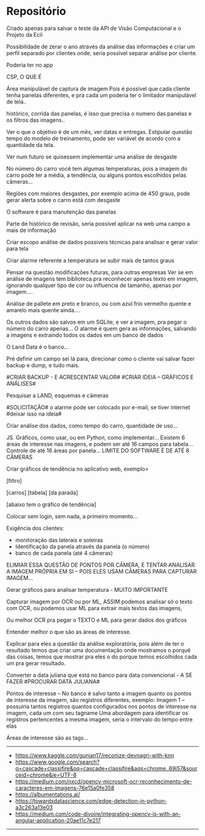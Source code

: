 # Repositório

Criado apenas para salvar o teste da API de Visão Computacional e o Projeto da Ecil

Possibilidade de zerar o ano através da análise das informações e criar um perfil separado por clientes onde, seria possível separar análise por cliente.

Poderia ter no app

CSP, O QUE É

Área manipulável de captura de imagem
Pois é possível que cada cliente tenha panelas diferentes, e pra cada um poderia ter o limitador manipulável de tela..

histórico, corrida das panelas, é isso que precisa o numero das panelas e os filtros das imagens..

Ver o que o objetivo é de um mês, ver datas e entregas. Estipular questão tempo do modelo de treinamento, pode ser variável de acordo com a quantidade da tela.

Ver num futuro se quisessem implementar uma análise de desgaste

No número do carro você tem algumas temperaturas, pois a imagem do carro pode ter a média, a tendência, ou alguns pontos escolhidos pelas câmeras...

Regiões com maiores desgastes, por exemplo acima de 450 graus, pode gerar alerta sobre o carro está com desgaste

O software é para manutenção das panelas

Parte de histórico de revisão, seria possível aplicar na web uma campo a mais de informação

Criar escopo análise de dados possíveis técnicas para analisar e gerar valor para tela

Criar alarme referente a temperatura se subir mais de tantos graus

Pensar na questão modificações futuras, para outras empresas
Ver se em análise de imagens tem biblioteca pra reconhecer apenas texto em imagem, ignorando qualquer tipo de cor ou influencia de tamanho, apenas por imagem....

Análise de pallete em preto e branco, ou com azul frio vermelho quente e amarelo mais quente ainda....

Os outros dados são salvos em um SQLite, e ver a imagem, pra pegar o número do carro apenas...
O alarme é quem gera as informações, salvando a imagens e extraindo todos os dados em um banco de dados

O Land Data é o banco...

Pré definir um campo sei lá para, direcionar como o cliente vai salvar fazer backup e dump, e tudo mais.

#CRIAR BACKUP -  E ACRESCENTAR VALOR#
#CRIAR IDEIA – GRÁFICOS E ANÁLISES#

Pesquisar a LAND, esquemas e câmeras

#SOLICITAÇÃO# o alarme pode ser colocado por e-mail, se tiver internet #deixar isso na ideia#

Criar análise dos dados, como tempo do carro, quantidade de uso...

JS. Gráficos, como usar, ou em Python, como implementar...
Existem 6 áreas de interesse nas imagens, e podem ser até 16 campos para tabela... Controle de até 16 áreas por panela...
LIMITE DO SOFTWARE É DE ATÉ 8 CÂMERAS

Criar gráficos de tendência no aplicativo web, exemplo>

[filtro]

[carros]
[tabela]
[da parada]

[abaixo tem o gráfico de tendência]

Colocar sem login, sem nada, a primeiro momento...

Exigência dos clientes:
- monitoração das laterais e soleiras
- Identificação da panela através da panela (o número)
- banco de cada panela (até 4 câmeras)


ELIMIAR ESSA QUESTÃO DE PONTOS POR CÂMERA, E TENTAR ANALISAR A IMAGEM PRÓPRIA EM SI – POIS ELES USAM CÂMERAS PARA CAPTURAR IMAGEM...

Gerar gráficos para analisar temperatura -  MUITO IMPORTANTE

Capturar imagem por OCR ou por ML, ASSIM podemos analisar só o texto com OCR, ou podemos usar ML para extrair mais textos das imagens,

Ou melhor OCR pra pegar o TEXTO e ML para gerar dados dos gráficos 

Entender melhor o que são as áreas de interesse.

Explicar para eles a questão da análise exploratória, pois além de ter o resultado temos que criar uma documentação onde mostramos o porquê das coisas, temos que mostrar pra eles o do porque temos escolhidos cada um pra gerar resultado.

Converter a data juliana que está no banco para data convencional -   A SE FAZER #PROCURAR DATA JULIANA#


Pontos de interesse – No banco é salvo tanto a imagem quanto os pontos de interesse da imagem, são registros diferentes, exemplo:
Imagem 1 – possuiria tantos registros quantos configurados nos pontos de interesse na imagem, cada um com seu tagname
Uma abordagem para identificar os registros pertencentes a mesma imagem, seria o intervalo do tempo entre elas


Áreas de interesse são as tags...

***

- https://www.kaggle.com/gunjan17/reconize-devnagri-with-knn
- https://www.google.com/search?q=cascade+classifire&oq=cascade+classifire&aqs=chrome..69i57&sourceid=chrome&ie=UTF-8
- https://medium.com/nxcd/opencv-microsoft-ocr-reconhecimento-de-caracteres-em-imagens-76e15a0fe358
- https://albumentations.ai/
- https://towardsdatascience.com/edge-detection-in-python-a3c263a13e03
- https://medium.com/code-divoire/integrating-opencv-js-with-an-angular-application-20ae11c7e217

***
